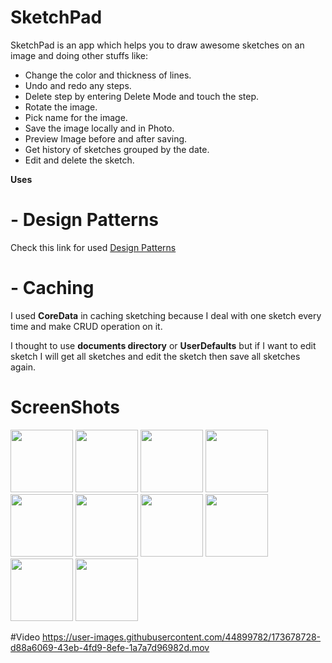 # SketchPad
 
SketchPad is an app which helps you to draw awesome sketches on an image and doing other stuffs like:
- Change the color and thickness of lines.
- Undo and redo any steps.
- Delete step by entering Delete Mode and touch the step.
- Rotate the image.
- Pick name for the image.
- Save the image locally and in Photo.
- Preview Image before and after saving.
- Get history of sketches grouped by the date.
- Edit and delete the sketch.


**Uses**

# - Design Patterns

Check this link for used [Design Patterns](DESIGN_PATTERNS.md)

# - **Caching**

I used **CoreData** in caching sketching because I deal with one sketch every time and make CRUD operation on it.

I thought to use **documents directory** or **UserDefaults** but if I want to edit sketch I will get all sketches and edit the sketch then save all sketches again.

# ScreenShots


</div>
<img src="screenshots/1.png" width= "100">
<img src="screenshots/2.png" width= "100">
<img src="screenshots/3.png" width= "100">
<img src="screenshots/4.png" width= "100">
<img src="screenshots/5.png" width= "100">
<img src="screenshots/6.png" width= "100">
<img src="screenshots/7.png" width= "100">
<img src="screenshots/8.png" width= "100">
<img src="screenshots/9.png" width= "100">
<img src="screenshots/10.PNG" width= "100">

</div>


#Video
https://user-images.githubusercontent.com/44899782/173678728-d88a6069-43eb-4fd9-8efe-1a7a7d96982d.mov
